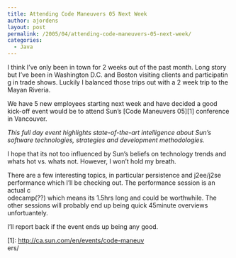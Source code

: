 ```yaml
---
title: Attending Code Maneuvers 05 Next Week
author: ajordens
layout: post
permalink: /2005/04/attending-code-maneuvers-05-next-week/
categories:
  - Java
---
```

I think I&#8217;ve only been in town for 2 weeks out of the past month. Long story but I&#8217;ve been in Washington D.C. and Boston visiting clients and participatin  
g in trade shows. Luckily I balanced those trips out with a 2 week trip to the Mayan Riveria.

We have 5 new employees starting next week and have decided a good kick-off event would be to attend Sun&#8217;s [Code Maneuvers 05][1] conference in Vancouver. 

*This full day event highlights state-of-the-art intelligence about Sun&#8217;s software technologies, strategies and development methodologies.*

I hope that its not too influenced by Sun&#8217;s beliefs on technology trends and whats hot vs. whats not. However, I won&#8217;t hold my breath.

There are a few interesting topics, in particular persistence and j2ee/j2se performance which I&#8217;ll be checking out. The performance session is an actual c  
odecamp(??) which means its 1.5hrs long and could be worthwhile. The other sessions will probably end up being quick 45minute overviews unfortuantely.

I&#8217;ll report back if the event ends up being any good.

 [1]: http://ca.sun.com/en/events/code-maneuv<br />
ers/